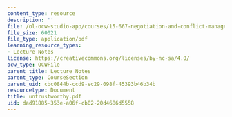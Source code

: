 ```yaml
---
content_type: resource
description: ''
file: /ol-ocw-studio-app/courses/15-667-negotiation-and-conflict-management-spring-2001/dad91885353ea06fcb0220d4686d5558_untrustworthy.pdf
file_size: 60021
file_type: application/pdf
learning_resource_types:
- Lecture Notes
license: https://creativecommons.org/licenses/by-nc-sa/4.0/
ocw_type: OCWFile
parent_title: Lecture Notes
parent_type: CourseSection
parent_uid: cbc0844b-ccd9-ec29-098f-45393b46b34b
resourcetype: Document
title: untrustworthy.pdf
uid: dad91885-353e-a06f-cb02-20d4686d5558
---
```

